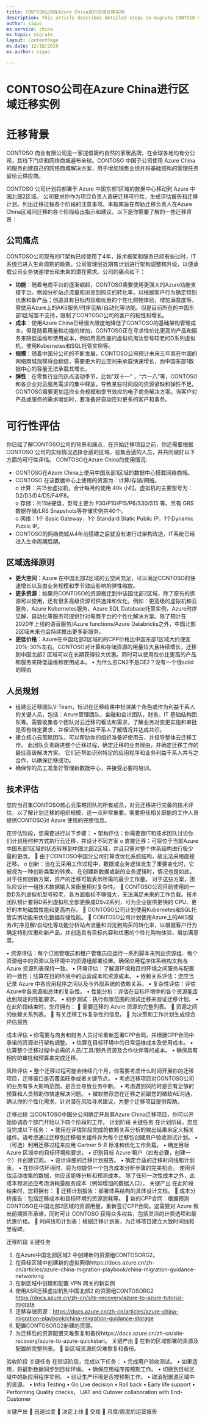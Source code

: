 ```yaml
---
title: CONTOSO公司在Azure China进行区域迁移实例
description: This article describes detailed steps to migrate CONTOSO Corp. resourcesfrom Azure China East1 to China North2 region.
author: siguo
ms.service: china 
ms.topic: migrate
layout: ContentPage 
ms.date: 12/18/2019
ms.author: siguo

---
```



# <a name="move-azure-vms-to-another-region"></a>CONTOSO公司在Azure China进行区域迁移实例

# 迁移背景

CONTOSO 商业有限公司是一家提倡简约自然的家居品牌，在全球各地均有分公司，其线下门店和网络商城遍布全球。CONTOSO 中国子公司使用 Azure China 的服务创建自己的网络商城解决方案，用于增加销售业绩并将基础结构的管理任务留给云供应商。

CONTOSO 公司计划将部署于 Azure 中国东部1区域的数据中心移动到 Azure 中国北部2区域。 公司要求你作为项目负责人调研迁移可行性，生成评估报告和迁移计划，列出迁移过程各个阶段的注意事项。本指南旨在帮助迁移负责人在Azure China区域间迁移的各个阶段给出指示和建议。以下是你需要了解的一些迁移背景：

## 公司痛点
CONTOSO公司现有的IT架构已经使用了4年，技术框架和服务已经有些过时，IT系统已进入生命周期的晚期。公司管理层近期有计划进行架构调整和升级，以便承载公司业务快速增长和未来的潜在需求。公司的痛点如下：  

* **功能**：随着电商平台的逐渐崛起，CONTOSO需要使用更强大的Azure功能支撑平台。例如分析站点流量和浏览到购买的转化率，以根据客户行为确定特别优惠和新产品；创造具有目标内容和优惠的个性化购物体验，增加满意度等。需使用Azure上的AKS服务/时序见解/自动化等功能。但是目前所在的中国东部1区域暂不支持，限制了CONTOSO公司的客户的粘性和增长。
* **成本**：使用Azure China已经很大限度地降低了CONTOSO的基础架构管理成本，但是随着用量和功能的增加，CONTOSO正在寻求性价比更高的产品和服务来降低运维和使用成本，例如用高性能的虚拟机淘汰型号较老的D系列虚拟机，使用Kubernetes和SQL托管实例等。
* **规模**：随着中国分公司的不断发展，CONTOSO公司预计未来三年其在中国的网络商城规模将会翻倍，需要更大的云空间来承载快速增长，而中国东部1数据中心的容量无法承载其增长。
* **弹性**：在零售行业的热点活动季节，比如“双十一” ，“六一八”等，CONTOSO和各企业对云服务需求的集中释放，导致某些时间段的资源紧缺和弹性不足。CONTOSO需要更加适应业务规模和季节效应的电子商务解决方案。当客户对产品或服务的需求增加时，要准备好自动应对更多的客户和事务。



# 可行性评估
你已经了解CONTOSO公司的背景和痛点，在开始迁移项目之前，你还需要根据 CONTOSO 公司的实际情况选择合适的区域，召集合适的人员，并共同做好以下方面的可行性评估。
CONTOSO在Azure China的使用情况:   

*	CONTOSO在Azure China上使用中国东部1区域的数据中心搭载网络商城。  
*	CONTOSO 在该数据中心上使用的资源为：计算/存储/网络。  
  o	计算：共15台虚拟机，合计每月约使用 40k 小时。虚拟机的主要型号为：D2/D3/D4/D5/F4/F8。  
  o	存储：共11块硬盘，型号主要为 P30/P10/P15/P6/S30/S15 等。另有 GRS 数据存储/LRS Snapshots等存储实例共40个。  
  o	网络：1个 Basic Gateway，1个 Standard Static Public IP，1个Dynamic Public IP。  
*	CONTOSO的网络商城从4年前搭建之后就没有进行过架构改造，IT系统已经进入生命周期后期。  

## 区域选择原则
* **更大空间**：Azure 在中国北部2区域的云空间充足，可以满足CONTOSO的快速增长以及由业务规模和季节效应影响的弹性缩放。
* **更多资源**：如果将CONTOSO的资源搬迁到中该国北部2区域，除了原有的资源可以使用，还有很多高级资源可供选择和优化。例如：更高级的虚拟机和云服务，Azure Kubernetes服务，Azure SQL Database托管实例，Azure时序见解，自动化等服务可提供针对电商平台的个性化解决方案。除了预计在2020年上线的语音服务/Azure functions/Azure Databricks之外，中国北部2区域未来也会持续推出更多新服务。
* **更低价格**：Azure在中国北部2区域的的CPP价格比中国东部1区域大约便宜20%-30%左右。CONTOSO对计算和存储资源的用量较大且持续增长，迁移到中国北部2 区域可以在长期获得较大优惠。同时可以使用性价比更高的产品和服务来降低运维和使用成本。
•	为什么去CN2不是CE2？没有一个很solid的理由

## 人员规划 
* 组建云迁移团队V-Team，标识在迁移结果中扮演某个角色或作为利益干系人的关键人员，包括：Azure管理团队，金融和会计团队，财务、IT 基础结构团队等。需要收集各个团队对云迁移的看法和需求，了解业务对变更实施和审批是否有特定要求，并保证所有利益干系人了解情况并达成共识。
* 建立核心云策略团队，可以帮助你的组织准备好使用云，并指导整体云迁移工作。 此团队负责跟进整个迁移过程，确定迁移的业务理由，并确定迁移工作的最佳高级解决方案。 它们还帮助识别特定的应用程序和业务利益干系人并与之合作，以确保迁移成功。
* 确保你的员工准备好管理新数据中心，并接受必要的培训。

## 技术评估 

您应当召集CONTOSO核心云策略团队的所有成员，对云迁移进行完备的技术评估，以了解计划迁移的组织规模，这一点非常重要。需要担任相关职能的工作人员提供CONTOSO对 Azure 使用的完整信息。

在评估阶段，您需要进行以下步骤：
•	架构评估：你需要跟IT和技术团队讨论你们计划用何种方式执行云迁移，并设计不同方案
o	直接迁移：可将位于当前Azure中国东部1区域的状态转移到中国北部2区域，并且只需对整个体系结构进行极少量的更改。
	由于CONTOSO中国分公司打算改优化系统结构，故无法采用直接迁移。
o	创新：当在云采用工作过程中，数据或业务逻辑发生了重要变化时，它被视为一种创新类型的转换。 在创建新数据或新的业务逻辑时，情况也是如此。 对于任何创新方案，资产的迁移可能表示所需的最少工作量。 对于这些方案，团队应设计一组技术数据输入来衡量相对复杂性。
	CONTOSO公司目前使用的一款D系列虚拟机型号较老，各方面指标不够强大，无法满足未来的工作负载。技术团队预计要将D系列虚拟机全部更换成DSv2系列，可为企业提供更快的 CPU、更好的本地磁盘性能和更高内存。
	CONTOSO公司计划使用Kubernetes和SQL托管实例功能来优化数据存储性能。
	CONTOSO公司计划使用Azure上的AKS服务/时序见解/自动化等功能分析站点流量和浏览到购买的转化率，以根据客户行为确定特别优惠和新产品，并创造具有目标内容和优惠的个性化购物体验，增加满意度。

•	资源评估：每个订阅管理员和租户管理员应运行一系列脚本来列出资源组、每个资源组中的资源以及环境中的资源组部署设置。确保应用程序体系结构文档与 Azure 资源列表保持一致。
•	环境评估：了解源环境和目的环境之间服务与配置的一致性；估算在目的环境中的运营成本和资源成本。
•	依赖关系评估：您应当记录 Azure 中各应用程序之间以及与外部系统的依赖关系。
•	复杂性评估：评估Azure中各资源和总体的复杂性。
•	性能分析：评估在目标环境中的各个资源能否达到规定的性能要求。
•	初步测试：执行有限范围的测试迁移来验证迁移计划。
•	在此阶段结束时，您将拥有：
	需要迁移的 Azure 资源的完整列表。
	资源之间的依赖关系列表。
	有关迁移工作复杂性的信息。
	为决策和工作计划生成综合评估报告

成本评估
•	你需要与商务和财务人员讨论重新签署CPP合同，并根据CPP合同中承诺的资源进行架构调整。
•	估算在目标环境中的日常运维成本及使用成本。
•	估算整个迁移过程中必需的人员/工具/额外资源及合作伙伴等的成本。
•	确保具有相应的审批和预算来完成迁移。

风险评估
•	整个迁移过程可能会持续几个月，你需要考虑什么时间开展你的迁移项目，迁移窗口是否覆盖旺季或者关键节点。
•	考虑迁移项目对CONTOSO公司的业务有多大影响范围，是否会导致业务中断。
•	考虑遇到风险时是否有足够的预算和人员帮助你快速解决问题。
•	微软推荐您在迁移之前跟您的微软AE沟通，确认你的个性化需求，针对潜在风险寻求建议，为整个迁移项目提供帮助。


迁移过程
当CONTOSO中国分公司确定开启其Azure China迁移项目，你可以开始协调各个部门开始以下四个阶段的工作。
计划阶段
关键任务
在计划阶段，您应当完成以下任务：
•	使用在评估阶段完成的依赖关系分析的输出结果来定义相关组件。请考虑通过迁移包迁移相关组件并为每个迁移包创建用户验收测试计划。
•	（可选）利用迁移过程来应用 Gartner 5-R 标准和优化工作负载。
•	确定目标 Azure 区域中的目标环境和要求。
•	识别目标 Azure 租户（如有必要，创建一个）并创建订阅。
•	设计详细的迁移计划报告。
•	确定合适的迁移时间线和计划表。
•	在你评估环境时，将为你提供一个包含成本分析步骤的完美机会。 使用评估活动收集的数据，你应该能够分析和预测成本。 除了任何一次性成本之外，此成本预测还应考虑消耗量服务成本（例如增加的数据入口）。
关键产出
在此阶段结束时，您将拥有：
	迁移计划报告：部署体系结构的具体设计文档。
	成本分析报告：包括迁移成本和目标环境的资源消耗等。
	新的CPP合同：根据预测CONTOSO在中国北部2区域的资源用量，重新签订CPP合同。这需要对 Azure 做出前期货币承诺，同时可让 CONTOSO 获得众多权益，包括灵活的计费选项和最优惠价格。
	时间线和计划表：根据迁移计划表，为迁移项目建立大致时间线和里程碑。

迁移阶段
关键任务
1.	在Azure中国北部区域2 中创建新的资源组CONTOSORG2。
2.	在目标区域中创建新的虚拟网络https://docs.azure.cn/zh-cn/articles/azure-china-migration-playbook/china-migration-guidance-networking
3.	在新区域中创建和配置 VPN 网关的新实例
4.	使用ASR迁移虚拟机到中国北部2 的资源组CONTOSORG2 https://docs.azure.cn/zh-cn/site-recovery/azure-to-azure-tutorial-migrate
5.	迁移存储资源：https://docs.azure.cn/zh-cn/articles/azure-china-migration-playbook/china-migration-guidance-storage
6.	配置CONTOSORG2新建的资源。
7.	为迁移后的资源配置灾难恢复和备份https://docs.azure.cn/zh-cn/site-recovery/azure-to-azure-quickstart。
关键产出
	在新的区域部署的资源及配置的完整列表。
	新区域资源的灾难恢复和备份。


验收阶段
关键任务
在验证阶段，完成以下任务：
•	完成用户验收测试。
•	如果适用，将最新数据同步到目标环境。
•	确保应用程序按预期工作。
•	切换到目标区域中的新应用程序实例。
•	验证生产环境是否按预期工作。
•	取消配置源区域中的资源。
•	Infra Testing
•	Go Live decision
•	Roll back
•	Early life support
•	Performing Quality checks， UAT and Cutover collaboration with End-Customer

关键产出
	迅速过度
	决定上线
	交接
	月度/周度的运营报告





